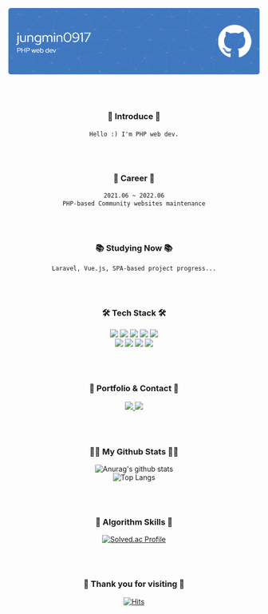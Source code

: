 ![Header](./github-header-image.png)

<div align='center'>

<br><br>

### 👋 Introduce 👋
    Hello :) I'm PHP web dev.

<br><br>

### 💼 Career 💼
    2021.06 ~ 2022.06
    PHP-based Community websites maintenance

<br><br>

### 📚 Studying Now 📚
    Laravel, Vue.js, SPA-based project progress...

<br><br>

### 🛠️ Tech Stack 🛠️

<img src="https://img.shields.io/badge/HTML5-E34F26?style=flat-square&logo=HTML5&logoColor=white" height='25' />
<img src="https://img.shields.io/badge/CSS3-3C72AD?style=flat-square&logo=CSS3&logoColor=white" height='25' />
<img src="https://img.shields.io/badge/JavaScript-F7DF1E?style=flat-square&logo=JavaScript&logoColor=white" height='25' />
<img src="https://img.shields.io/badge/jQuery-0769AD?style=flat-square&logo=jQuery&logoColor=white" height='25' />
<img src="https://img.shields.io/badge/Vue.js-4FC08D?style=flat-square&logo=Vue.js&logoColor=white" height='25' />
<br>
<img src="https://img.shields.io/badge/PHP-red?style=flat-square&logo=PHP&logoColor=white" height='25' />
<img src="https://img.shields.io/badge/Laravel-FF2D20?style=flat-square&logo=Laravel&logoColor=white" height='25' />
<img src="https://img.shields.io/badge/MySQL-green?style=flat-square&logo=MySQL&logoColor=white" height='25' />
<img src="https://img.shields.io/badge/GitHub-181717?style=flat-square&logo=GitHub&logoColor=white" height='25' />

<br><br>

### 🌈 Portfolio & Contact 🌈

<a href='http://srcmachine.com/' target='_blank'>
<img src="https://img.shields.io/badge/소스자판기-4285F4?style=flat-square&logo=Google Chrome&logoColor=white" height='25' />
</a>
<a href='mailto:cloonds@gmail.com'>
<img src="https://img.shields.io/badge/Gmail-EA4335?style=flat-square&logo=Gmail&logoColor=white" height='25' />
</a>

<br><br>

### 👩‍💻 My Github Stats 👩‍💻

![Anurag's github stats](https://github-readme-stats.vercel.app/api?username=jungmin0917&show_icons=true&theme=tokyonight)<br>
![Top Langs](https://github-readme-stats.vercel.app/api/top-langs/?username=jungmin0917&layout=compact&theme=tokyonight)

<br><br>

### 🎲 Algorithm Skills 🎲

[![Solved.ac Profile](http://mazassumnida.wtf/api/v2/generate_badge?boj=jungmin0917)](https://solved.ac/jungmin0917/)

<br><br>

### 🥰 Thank you for visiting 🥰

[![Hits](https://hits.seeyoufarm.com/api/count/incr/badge.svg?url=https%3A%2F%2Fgithub.com%2Fjungmin0917%2Fhit-counter&count_bg=%23FF77C7&title_bg=%23555555&icon=github.svg&icon_color=%23E7E7E7&title=hits&edge_flat=false)](https://hits.seeyoufarm.com)

</div>
